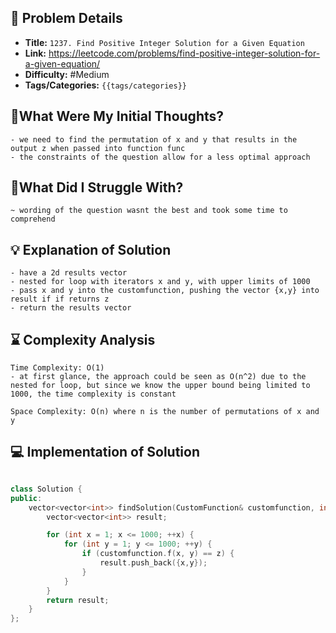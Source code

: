 ## 📝 Problem Details

- **Title:** `1237. Find Positive Integer Solution for a Given Equation`
- **Link:** https://leetcode.com/problems/find-positive-integer-solution-for-a-given-equation/
- **Difficulty:**  #Medium 
- **Tags/Categories:** `{{tags/categories}}`

## 💭What Were My Initial Thoughts?

```
- we need to find the permutation of x and y that results in the output z when passed into function func
- the constraints of the question allow for a less optimal approach 
```

## 🤔What Did I Struggle With?

```
~ wording of the question wasnt the best and took some time to comprehend 
```

## 💡 Explanation of Solution

```
- have a 2d results vector
- nested for loop with iterators x and y, with upper limits of 1000
- pass x and y into the customfunction, pushing the vector {x,y} into result if if returns z
- return the results vector
```

## ⌛ Complexity Analysis

```
Time Complexity: O(1)
- at first glance, the approach could be seen as O(n^2) due to the nested for loop, but since we know the upper bound being limited to 1000, the time complexity is constant

Space Complexity: O(n) where n is the number of permutations of x and y 
```

## 💻 Implementation of Solution

```cpp

class Solution {
public:
    vector<vector<int>> findSolution(CustomFunction& customfunction, int z) {
        vector<vector<int>> result;

        for (int x = 1; x <= 1000; ++x) {
            for (int y = 1; y <= 1000; ++y) {
                if (customfunction.f(x, y) == z) {
                    result.push_back({x,y});
                }
            }
        }
        return result;
    }
};

```